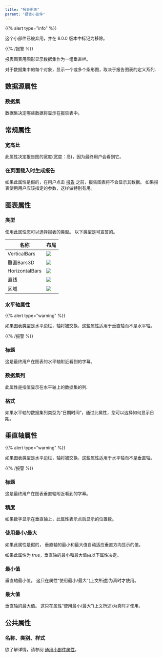 ```yaml
---
title: "报表图表"
parent: "报告小部件"
---
```


{{% alert type="info" %}}

这个小部件已被弃用，并在 8.0.0 版本中标记为移除。

{{% /报警 %}}

报表图表用图形显示数据集作为一组垂直栏。

对于数据集中的每个对象，显示一个或多个条形图，取决于报告图表的定义系列.

## 数据源属性

### 数据集

数据集决定哪些数据将显示在报告表中。

## 常规属性

### 宽高比

此属性决定报告图的宽度(宽度：高)，因为最终用户会看到它。

### 在页面载入时生成报告

如果此属性是假的，在用户点击 [报告](report-button) 之前，报告图表将不会显示其数据。 如果报表使用用户应该指定的参数，这样做特别有用。

## 图表属性

### 类型

使用此属性您可以选择报表的类型。 以下类型是可宣誓的。

| 名称             | 布局                                 |
| -------------- | ---------------------------------- |
| VerticalBars   | ![](attachments/524337/688226.png) |
| 垂直Bars3D       | ![](attachments/524337/688227.png) |
| HorizontalBars | ![](attachments/524337/688228.png) |
| 直线             | ![](attachments/524337/688229.png) |
| 区域             | ![](attachments/524337/688223.png) |

### 水平轴属性

{{% alert type="warning" %}}

如果图表类型是水平边栏，轴将被交换，这些属性适用于垂直轴而不是水平轴。

{{% /报警 %}}

### 标题

这是最终用户在图表的水平轴附近看到的字幕。

### 数据集列

此属性是指值显示在水平轴上的数据集的列.

### 格式

如果水平轴的数据集列类型为“日期时间”，通过此属性，您可以选择如何显示日期。

## 垂直轴属性

{{% alert type="warning" %}}

如果图表类型是水平边栏，轴将被交换，这些属性适用于水平轴而不是垂直轴。

{{% /报警 %}}

### 标题

这是最终用户在图表垂直轴附近看到的字幕。

### 精度

如果数字显示在垂直轴上，此属性表示点后显示的位置数。

### 使用最小/最大

如果此属性是假的， 垂直轴的最小和最大值自动适应垂直方向显示的值。

如果此属性为 true，垂直轴的最小和最大值由以下属性决定。

### 最小值

垂直轴最小值。 这只在属性“使用最小/最大”(上文所述)为真时才使用。

### 最大值

垂直轴的最大值。 这只在属性“使用最小/最大”(上文所述)为真时才使用。

## 公共属性

### 名称、类别、样式

欲了解详情，请参阅 [通用小部件属性](common-widget-properties)。
